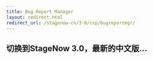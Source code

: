 ```yaml
---
title: Bug Report Manager
layout: redirect.html
redirect_url: /stagenow-cn/3-0/csp/bugreportmgr/
---
```


## 切换到StageNow 3.0，最新的中文版...

